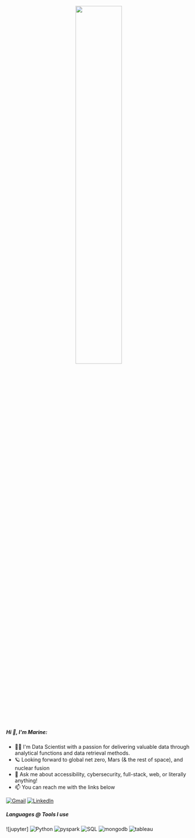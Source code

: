 <p align="center"><img width=50% src="https://www.newtechdojo.com/wp-content/uploads/2018/08/Data-Science.png"></p>

##### Hi 👋, I'm Marine:

- 👩‍💻 I'm Data Scientist with a passion for delivering valuable data through analytical functions and data retrieval methods.
- 🪐 Looking forward to global net zero, Mars (& the rest of space), and nuclear fusion
- :speech_balloon: Ask me about accessibility, cybersecurity, full-stack, web, or literally anything!
- :mailbox: You can reach me with the links below

[![Gmail](https://img.shields.io/badge/-GMAIL-D14836?style=for-the-badge&logo=gmail&logoColor=white)](mailto:marine.alraqdi@gmail.com)
[![LinkedIn](https://img.shields.io/badge/-LINKEDIN-0077B5?style=for-the-badge&logo=linkedin&logoColor=white)](https://www.linkedin.com/in/marine-alraqdi-8450a41a1)


##### Languages @ Tools I use

![jupyter]
![Python](https://img.shields.io/badge/Python-3766AB?style=flat-square&logo=Python&logoColor=white)
![pyspark](https://miro.medium.com/max/800/1*nPcdyVwgcuEZiEZiRqApug.jpeg)
![SQL](https://img.shields.io/badge/-SQL-000000?style=flat&logo=postgresql)
![mongodb](https://infinapps.com/wp-content/uploads/2018/10/mongodb-logo.png)
![tableau](https://analyticstraininghub.com/wp-content/uploads/2020/10/icon-tableau.png)



